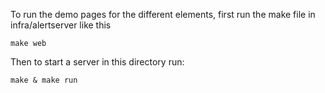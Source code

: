 To run the demo pages for the different elements, first run the make file in
infra/alertserver like this
```
make web
```

Then to start a server in this directory run:
```
make & make run
```
 
